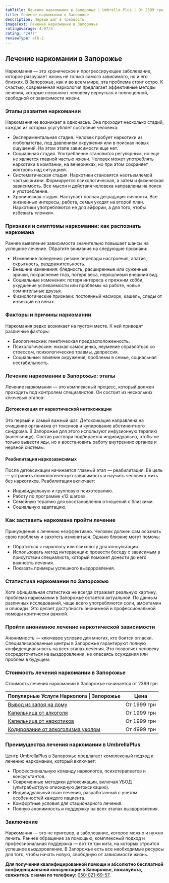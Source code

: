 ```yaml
---
tabTitle: Лечение наркомании в Запорожье | Umbrella Plus | От 2399 грн
title: Лечение наркомании в Запорожье
description: Первый шаг в трезвость
imageText: Лечение наркомании в Запорожье
ratingAvarage: 4.97/5
rating: '2477'
reviewType: alk-2
---
```


## Лечение наркомании в Запорожье

Наркомания — это хроническое и прогрессирующее заболевание, которое разрушает жизнь не только самого зависимого, но и его близких. В Запорожье, как и во всем мире, эта проблема стоит остро. К счастью, современная наркология предлагает эффективные методы лечения, которые позволяют человеку вернуться к полноценной, свободной от зависимости жизни.

### Этапы развития наркомании

Наркомания не возникает в одночасье. Она проходит несколько стадий, каждая из которых усугубляет состояние человека:

* Экспериментальная стадия. Человек пробует наркотики из любопытства, под давлением окружения или в поисках новых ощущений. На этом этапе зависимости еще нет.
* Социальная стадия. Употребление становится регулярным, но еще не является главной частью жизни. Человек может употреблять наркотики в компании, на вечеринках, но при этом сохраняет контроль над ситуацией.
* Систематическая стадия. Наркотики становятся неотъемлемой частью жизни. Формируется психологическая, а затем и физическая зависимость. Все мысли и действия человека направлены на поиск и употребление.
* Хроническая стадия. Наступает полная деградация личности. Все жизненные интересы, работа, семья уходят на второй план. Наркотики употребляются не для эйфории, а для того, чтобы избежать «ломки».

### Признаки и симптомы наркомании: как распознать наркомана

Раннее выявление зависимости значительно повышает шансы на успешное лечение. Обратите внимание на следующие признаки:

* Изменение поведения: резкие перепады настроения, апатия, скрытность, раздражительность.
* Внешние изменения: бледность, расширенные или суженные зрачки, покраснение глаз, потеря веса, неряшливый внешний вид.
* Социальные изменения: потеря интереса к прежним хобби, ухудшение успеваемости или проблемы на работе, новые сомнительные друзья.
* Физиологические признаки: постоянный насморк, кашель, следы от инъекций на венах.

### Факторы и причины наркомании

Наркомания редко возникает на пустом месте. К ней приводят различные факторы:

* Биологические: генетическая предрасположенность.
* Психологические: низкая самооценка, неумение справляться со стрессом, психологические травмы, депрессия.
* Социальные: влияние окружения, проблемы в семье, социальная нестабильность.

### Лечение наркомании в Запорожье: этапы

Лечение наркомании — это комплексный процесс, который должен проходить под контролем специалистов. Он состоит из нескольких ключевых этапов:

#### Детоксикация от наркотической интоксикации

Это первый и самый важный шаг. Детоксикация направлена на очищение организма от токсинов и купирование абстинентного синдрома. В Запорожье для этого используют инфузионную терапию (капельницу). Состав раствора подбирается индивидуально, чтобы не только вывести яды, но и восстановить работу внутренних органов и нервной системы.

#### Реабилитация наркозависимых

После детоксикации начинается главный этап — реабилитация. Её цель — устранить психологическую зависимость и научить человека жить без наркотиков. Реабилитация включает:

* Индивидуальную и групповую психотерапию.
* Работу по программе «12 шагов».
* Семейную терапию для восстановления отношений с близкими.
* Социальную адаптацию.

### Как заставить наркомана пройти лечение

Принуждение к лечению неэффективно. Человек должен сам осознать свою проблему и захотеть измениться. Однако близкие могут помочь:

* Обратиться к наркологу или психологу для консультации.
* Использовать метод интервенции: провести беседу с зависимым в присутствии специалиста, который поможет донести до него важность лечения.
* Показать примеры успешного выздоровления.

### Статистика наркомании по Запорожью

Хотя официальная статистика не всегда отражает реальную картину, проблема наркомании в Запорожье остается актуальной. По данным различных исследований, чаще всего употребляются соли, амфетамин и опиоиды. Это делает доступность анонимной и профессиональной помощи критически важной.

### Пройти анонимное лечение наркотической зависимости

Анонимность — ключевое условие для многих, кто боится огласки. Специализированные центры в Запорожье гарантируют полную конфиденциальность на всех этапах лечения. Это позволяет человеку сосредоточиться на выздоровлении, не опасаясь осуждения или проблем в будущем.

### Стоимость лечения наркомании в Запорожье

Стоимость лечения наркомании в Запорожье начинается от 2399 грн

| Популярные Услуги Нарколога \| Запорожье                                                                   | Цена        |
| ---------------------------------------------------------------------------------------------------------- | ----------- |
| [Вывод из запоя на дому](https://umbrella-plus.com.ua/zaporozie/vivod-iz-zapoia-na-domy-zaporozhye/)       | От 1999 грн |
| [Капельница от алкоголя](https://umbrella-plus.com.ua/zaporozie/kapelnica_ot_alkogola_na_domy_zaporozhye/) | От 1999 грн |
| [Капельница от наркотиков](kapelnica-ot-nakrotikov-zp)                                                     | От 1999 грн |
| [Кодирование от алкоголизма уколом](kodirovka-ot-alkogolia-zp)                                             | От 4999 грн |

### Преимущества лечения наркомании в UmbrellaPlus

Центр UmbrellaPlus в Запорожье предлагает комплексный подход к лечению наркомании, который включает:

* Профессиональную команду наркологов, психотерапевтов и консультантов.
* Современные методики детоксикации, включая УБОД (ультрабыструю опиоидную детоксикацию).
* Индивидуальный план лечения, разработанный с учетом особенностей каждого пациента.
* Комфортные условия для стационарного лечения.
* Полную анонимность и поддержку на всех этапах выздоровления.

### Заключение

Наркомания — это не приговор, а заболевание, которое можно и нужно лечить. Раннее обращение за помощью, комплексный подход и профессиональная поддержка — вот те три кита, на которых строится успешное выздоровление. В Запорожье есть все необходимые ресурсы для того, чтобы начать новую, свободную от зависимости жизнь.

**Для получения квалифицированной помощи и абсолютно бесплатной конфиденциальной консультации в Запорожье, пожалуйста, свяжитесь с нами по телефону:** [050-021-69-57](tel:0500216957).
